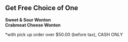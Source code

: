 ## Get Free Choice of One

**Sweet & Sour Wonton**  
**Crabmeat Cheese Wonton**

\*with pick up order over $50.00 (before tax), CASH ONLY
